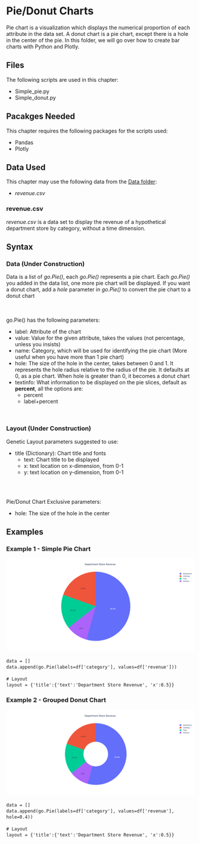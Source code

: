# Pie/Donut Charts
Pie chart is a visualization which displays the numerical proportion of each attribute in the data set. A donut chart is a pie chart, except there is a hole in the center of the pie. In this folder, we will go over how to create bar charts with Python and Plotly.

## Files
The following scripts are used in this chapter:
<ul>
	<li>Simple_pie.py</li>
	<li>Simple_donut.py</li>
</ul>

## Pacakges Needed
This chapter requires the following packages for the scripts used:
<ul>
	<li>Pandas</li>
	<li>Plotly</li>
</ul>

## Data Used
This chapter may use the following data from the [Data folder](../Data):
<ul>
	<li><i>revenue.csv</i></li>
</ul>

### revenue.csv
<i>revenue.csv</i> is a data set to display the revenue of a hypothetical department store by category, without a time dimension. 

## Syntax
### Data (Under Construction)
Data is a list of <i>go.Pie()</i>, each <i>go.Pie()</i> represents a pie chart. Each <i>go.Pie()</i> you added in the data list, one more pie chart will be displayed. If you want a donut chart, add a <i>hole</i> parameter in <i>go.Pie()</i> to convert the pie chart to a donut chart

<br><br>
go.Pie() has the following parameters:
<ul>
	<li>label: Attribute of the chart</li>
	<li>value: Value for the given attribute, takes the values (not percentage, unless you insists)</li>
	<li>name: Category, which will be used for identifying the pie chart (More useful when you have more than 1 pie chart)</li>
	<li>hole: The size of the hole in the center, takes between 0 and 1. It represents the hole radius relative to the radius of the pie. It defaults at 0, as a pie chart. When hole is greater than 0, it becomes a donut chart</li>
	<li>textinfo: What information to be displayed on the pie slices, default as <b>percent</b>, all the options are:
		<ul>
			<li>percent</li>
			<li>label+percent</li>
		</ul></li>
</ul>
<br>


### Layout (Under Construction)
Genetic Layout parameters suggested to use:
<ul>
	<li>title (Dictionary): Chart title and fonts 
		<ul>
			<li>text: Chart title to be displayed</li>
			<li>x: text location on x-dimension, from 0-1</li>
			<li>y: text location on y-dimension, from 0-1</li>
		</ul></li>
</ul>
<br><br>

Pie/Donut Chart Exclusive parameters:
<ul>
	<li>hole: The size of the hole in the center</li>
</ul>

## Examples
### Example 1 - Simple Pie Chart
<img src=simplepie.png>

```
data = []
data.append(go.Pie(labels=df['category'], values=df['revenue']))

# Layout
layout = {'title':{'text':'Department Store Revenue', 'x':0.5}}

```

### Example 2 - Grouped Donut Chart
<img src=simpledonut.png>

```
data = []
data.append(go.Pie(labels=df['category'], values=df['revenue'], hole=0.4))

# Layout
layout = {'title':{'text':'Department Store Revenue', 'x':0.5}}
```
